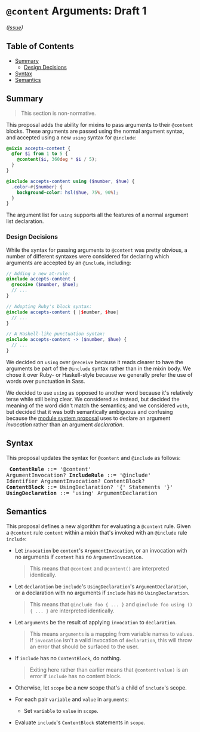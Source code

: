 # `@content` Arguments: Draft 1

*([Issue](https://github.com/sass/sass/issues/871))*

## Table of Contents

* [Summary](#summary)
  * [Design Decisions](#design-decisions)
* [Syntax](#syntax)
* [Semantics](#semantics)

## Summary

> This section is non-normative.

This proposal adds the ability for mixins to pass arguments to their `@content`
blocks. These arguments are passed using the normal argument syntax, and
accepted using a new `using` syntax for `@include`:

```scss
@mixin accepts-content {
  @for $i from 1 to 5 {
    @content($i, 360deg * $i / 5);
  }
}

@include accepts-content using ($number, $hue) {
  .color-#{$number} {
    background-color: hsl($hue, 75%, 90%);
  }
}
```

The argument list for `using` supports all the features of a normal argument list
declaration.

### Design Decisions

While the syntax for passing arguments to `@content` was pretty obvious, a
number of different syntaxes were considered for declaring which arguments are
accepted by an `@include`, including:

```scss
// Adding a new at-rule:
@include accepts-content {
  @receive ($number, $hue);
  // ...
}

// Adopting Ruby's block syntax:
@include accepts-content { |$number, $hue|
  // ...
}

// A Haskell-like punctuation syntax:
@include accepts-content -> ($number, $hue) {
  // ...
}
```

We decided on `using` over `@receive` because it reads clearer to have the
arguments be part of the `@include` syntax rather than in the mixin body. We
chose it over Ruby- or Haskell-style because we generally prefer the use of
words over punctuation in Sass.

We decided to use `using` as opposed to another word because it's relatively
terse while still being clear. We considered `as` instead, but decided the
meaning of the word didn't match the semantics; and we considered `with`, but
decided that it was both semantically ambiguous and confusing because the
[module system proposal][] uses to declare an argument *invocation* rather than
an argument *declaration*.

[module system proposal]: https://github.com/sass/sass/blob/master/accepted/module-system.md

## Syntax

This proposal updates the syntax for `@content` and `@include` as follows:

<x><pre>
**ContentRule**      ::= '@content' ArgumentInvocation?
**IncludeRule**      ::= '@include' Identifier ArgumentInvocation? ContentBlock?
**ContentBlock**     ::= UsingDeclaration? '{' Statements '}'
**UsingDeclaration** ::= 'using' ArgumentDeclaration
</pre></x>

## Semantics

This proposal defines a new algorithm for evaluating a `@content` rule. Given a
`@content` rule `content` within a mixin that's invoked with an `@include` rule
`include`:

* Let `invocation` be `content`'s `ArgumentInvocation`, or an invocation with no
  arguments if `content` has no `ArgumentInvocation`.

  > This means that `@content` and `@content()` are interpreted identically.

* Let `declaration` be `include`'s `UsingDeclaration`'s `ArgumentDeclaration`,
  or a declaration with no arguments if `include` has no `UsingDeclaration`.

  > This means that `@include foo { ... }` and `@include foo using () { ... }`
  > are interpreted identically.

* Let `arguments` be the result of applying `invocation` to `declaration`.

  > This means `arguments` is a mapping from variable names to values. If
  > `invocation` isn't a valid invocation of `declaration`, this will throw an
  > error that should be surfaced to the user.

* If `include` has no `ContentBlock`, do nothing.

  > Exiting here rather than earlier means that `@content(value)` is an error if
  > `include` has no content block.

* Otherwise, let `scope` be a new scope that's a child of `include`'s scope.

* For each pair `variable` and `value` in `arguments`:

  * Set `variable` to `value` in `scope`.

* Evaluate `include`'s `ContentBlock` statements in `scope`.
